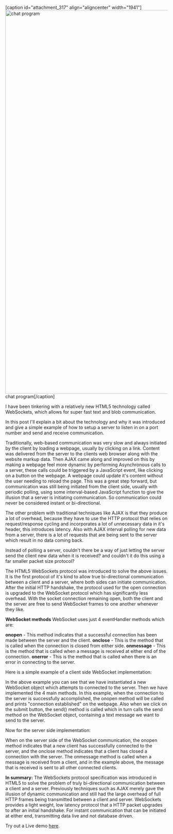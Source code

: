 [caption id="attachment_317" align="aligncenter" width="1941"]<a href="http://chrismepham.co.uk/blog/wp-content/uploads/2015/07/IMG_20150716_1610531.jpg"><img src="http://chrismepham.co.uk/blog/wp-content/uploads/2015/07/IMG_20150716_1610531.jpg" alt="chat program" width="1941" height="1193" class="size-full wp-image-317" /></a> chat program[/caption]

I have been tinkering with a relatively new HTML5 technology called WebSockets, which allows for super fast text and blob communication. 

In this post I'll explain a bit about the technology and why it was introduced and give a simple example of how to setup a server to listen in on a port number and send and receive communication.

Traditionally, web-based communication was very slow and always initiated by the client by loading a webpage, usually by clicking on a link. Content was delivered from the server to the clients web browser along with the website markup data. Then AJAX came along and improved on this by making a webpage feel more dynamic by performing Asynchronous calls to a server, these calls could be triggered by a JavaScript event, like clicking on a button on the webpage. A webpage could update it's content without the user needing to reload the page. This was a great step forward, but communication was still being initiated from the client side, usually with periodic polling, using some interval-based JavaScript function to give the illusion that a server is initiating communication. So communication could never be considered instant or bi-directional.

The other problem with traditional techniques like AJAX is that they produce a lot of overhead, because they have to use the HTTP protocol that relies on request/response cycling and incorporates a lot of unnecessary data in it's header, this introduces latency. Also with AJAX interval polling for new data from a server, there is a lot of requests that are being sent to the server which result in no data coming back.

Instead of polling a server, couldn't there be a way of just letting the server send the client new data when it is received? and couldn't it do this using a far smaller packet size protocol?

The HTML5 WebSockets protocol was introduced to solve the above issues. It is the first protocol of it's kind to allow true bi-directional communication between a client and a server, where both sides can initiate communication. After the initial HTTP handshake, the protocol used for the open connection is upgraded to the WebSocket protocol which has significantly less overhead. With the socket connection remaining open, both the client and the server are free to send WebSocket frames to one another whenever they like.

<strong>WebSocket methods</strong>
WebSocket uses just 4 eventHandler methods which are:

<strong>onopen</strong> - This method indicates that a successful connection has been made between the server and the client.
<strong>onclose</strong> - This is the method that is called when the connection is closed from either side.
<strong>onmessage</strong> - This is the method that is called when a message is received at either end of the connection.
<strong>onerror</strong> - This is the method that is called when there is an error in connecting to the server.

Here is a simple example of a client side WebSocket implementation:
<script src="https://gist.github.com/final60/acaba7329d34736f9f47.js"></script>
In the above example you can see that we have instantiated a new WebSocket object which attempts to connected to the server. Then we have implemented the 4 main methods. In this example, when the connection to the server is successfully accomplished, the onopen method will be called and prints "connection established" on the webpage. Also when we click on the submit button, the send() method is called which in turn calls the send method on the WebSocket object, containing a text message we want to send to the server.


Now for the server side implementation:
<script src="https://gist.github.com/final60/a5c681db160eeed58230.js"></script>
When on the server side of the WebSocket communication, the onopen method indicates that a new client has successfully connected to the server, and the onclose method indicates that a client has closed a connection with the server. The onmessage method is called when a message is received from a client, and in the example above, the message that is received is sent to all other connected clients.

<strong>In summary:</strong>
The WebSockets protocol specification was introduced in HTML5 to solve the problem of truly bi-directional communication between a client and a server. Previously techniques such as AJAX merely gave the illusion of dynamic communication and still had the large overhead of full HTTP frames being transmitted between a client and server. WebSockets provides a light weight, low latency protocol that a HTTP packet upgrades to after an initial handshake. For instant communication that can be initiated at either end, transmitting data live and not database driven.

Try out a Live demo <a href="http://crmepham.no-ip.biz:8080/WebSocketChat/">here</a>.
